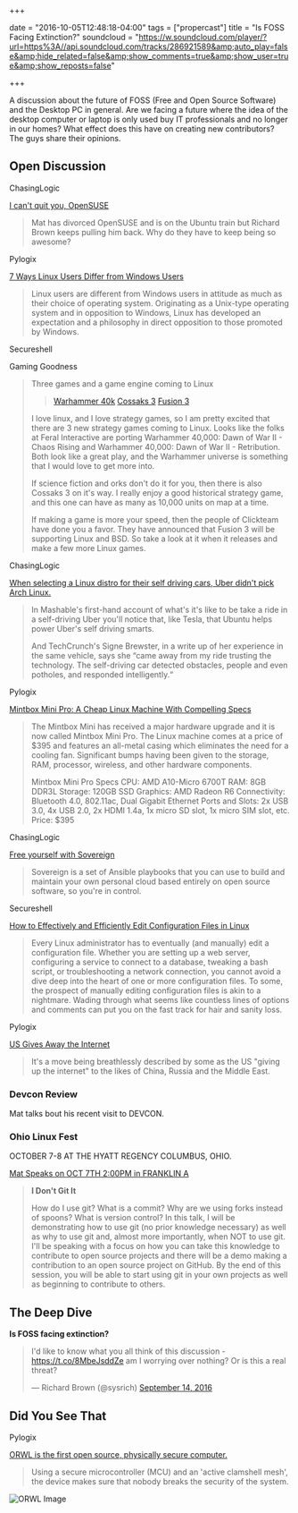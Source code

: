 +++

date = "2016-10-05T12:48:18-04:00"
tags = ["propercast"]
title = "Is FOSS Facing Extinction?"
soundcloud = "https://w.soundcloud.com/player/?url=https%3A//api.soundcloud.com/tracks/286921589&amp;auto_play=false&amp;hide_related=false&amp;show_comments=true&amp;show_user=true&amp;show_reposts=false"

+++

A discussion about the future of FOSS (Free and Open Source Software) and the 
Desktop PC in general. Are we facing a future where the idea of the desktop 
computer or laptop is only used buy IT professionals and no longer in our 
homes? What effect does this have on creating new contributors? The guys share 
their opinions.

## Open Discussion

ChasingLogic

[I can't quit you, OpenSUSE](https://rootco.de/2016-04-03-opensuse-and-you/)

> Mat has divorced OpenSUSE and is on the Ubuntu train but Richard Brown keeps pulling him back. Why do they have to keep being so awesome?

Pylogix

[7 Ways Linux Users Differ from Windows Users](http://www.datamation.com/open-source/7-ways-linux-users-differ-from-windows-users.html)

> Linux users are different from Windows users in attitude as much as their choice of operating system. Originating as a Unix-type operating system and in opposition to Windows, Linux has developed an expectation and a philosophy in direct opposition to those promoted by Windows.

Secureshell

Gaming Goodness

> Three games and a game engine coming to Linux
>> [Warhammer 40k](https://www.gamingonlinux.com/articles/warhammer-40000-dawn-of-war-ii-chaos-rising-and-retribution-released-for-linux-port-report-and-thoughts.8205)
>> [Cossaks 3](https://www.gamingonlinux.com/articles/cossacks-3-officially-due-on-linux-in-the-second-half-of-october.8228)
>> [Fusion 3](https://www.gamingonlinux.com/articles/fusion-3-the-next-generation-game-engine-and-editor-from-clickteam-will-support-linux.8192)
>
> I love linux, and I love strategy games, so I am pretty excited that there are 3 new strategy games coming to Linux. Looks like the folks at Feral Interactive are porting Warhammer 40,000: Dawn of War II - Chaos Rising and Warhammer 40,000: Dawn of War II - Retribution. Both look like a great play, and the Warhammer universe is something that I would love to get more into.
> 
> If science fiction and orks don't do it for you, then there is also Cossaks 3 on it's way. I really enjoy a good historical strategy game, and this one can have as many as 10,000 units on map at a time. 
> 
> If making a game is more your speed, then the people of Clickteam have done you a favor. They have announced that Fusion 3 will be supporting Linux and BSD. So take a look at it when it releases and make a few more Linux games.

ChasingLogic

[When selecting a Linux distro for their self driving cars, Uber didn't pick Arch Linux.](http://www.omgubuntu.co.uk/2016/09/ubers-self-driving-pickups-pittsburgh-powered-ubuntu)

> In Mashable's first-hand account of what's it's like to be take a ride in a self-driving Uber you'll notice that, like Tesla, that Ubuntu helps power Uber's self driving smarts.
>
> And TechCrunch's Signe Brewster, in a write up of her experience in the same vehicle, says she “came away from my ride trusting the technology. The self-driving car detected obstacles, people and even potholes, and responded intelligently.“

Pylogix

[Mintbox Mini Pro: A Cheap Linux Machine With Compelling Specs](https://fossbytes.com/mintbox-mini-pro-a-cheap-linux-machine-with-compelling-specs/)

> The Mintbox Mini has received a major hardware upgrade and it is now called Mintbox Mini Pro. The Linux machine comes at a price of $395 and features an all-metal casing which eliminates the need for a cooling fan. Significant bumps having been given to the storage, RAM, processor, wireless, and other hardware components.
>
> Mintbox Mini Pro Specs
> CPU: AMD A10-Micro 6700T
> RAM: 8GB DDR3L
> Storage: 120GB SSD
> Graphics: AMD Radeon R6
> Connectivity: Bluetooth 4.0, 802.11ac, Dual Gigabit Ethernet
> Ports and Slots: 2x USB 3.0, 4x USB 2.0, 2x HDMI 1.4a, 1x micro SD slot, 1x micro SIM slot, etc.
> Price: $395

ChasingLogic

[Free yourself with Sovereign](https://github.com/sovereign/sovereign)

> Sovereign is a set of Ansible playbooks that you can use to build and maintain your own personal cloud based entirely on open source software, so you're in control.

Secureshell

[How to Effectively and Efficiently Edit Configuration Files in Linux](https://www.linux.com/learn/how-effectively-and-efficiently-edit-configuration-files-linux)

>Every Linux administrator has to eventually (and manually) edit a configuration file. Whether you are setting up a web server, configuring a service to connect to a database, tweaking a bash script, or troubleshooting a network connection, you cannot avoid a dive deep into the heart of one or more configuration files. To some, the prospect of manually editing configuration files is akin to a nightmare. Wading through what seems like countless lines of options and comments can put you on the fast track for hair and sanity loss.

Pylogix

[US Gives Away the Internet](http://www.bbc.com/news/technology-37527719)

> It's a move being breathlessly described by some as the US "giving up the internet" to the likes of China, Russia and the Middle East.

### Devcon Review

Mat talks bout his recent visit to DEVCON. 

### Ohio Linux Fest 

OCTOBER 7-8 AT THE HYATT REGENCY COLUMBUS, OHIO.

[Mat Speaks on OCT 7TH 2:00PM in FRANKLIN
A](https://ohiolinux.org/speakers#mathew-robinson)

> **I Don't Git It**
>
> How do I use git? What is a commit? Why are we using forks instead of spoons? What is version control? In this talk, I will be demonstrating how to use git (no prior knowledge necessary) as well as why to use git and, almost more importantly, when NOT to use git. I'll be speaking with a focus on how you can take this knowledge to contribute to open source projects and there will be a demo making a contribution to an open source project on GitHub. By the end of this session, you will be able to start using git in your own projects as well as beginning to contribute to others.

## The Deep Dive
**Is FOSS facing extinction?**

<blockquote class="twitter-tweet" data-lang="en"><p lang="en" dir="ltr">I&#39;d like to know what you all think of this discussion - <a href="https://t.co/8MbeJsddZe">https://t.co/8MbeJsddZe</a> am I worrying over nothing? Or is this a real threat?</p>&mdash; Richard Brown (@sysrich) <a href="https://twitter.com/sysrich/status/775992010025103360">September 14, 2016</a></blockquote>
<script async src="//platform.twitter.com/widgets.js" charset="utf-8"></script>


## Did You See That
Pylogix

[ORWL is the first open source, physically secure computer.](https://fossbytes.com/orwl-first-open-source-physically-secure-computer-defeat-hackers/)

> Using a secure microcontroller (MCU) and an 'active clamshell mesh', the device makes sure that nobody breaks the security of the system. 

![ORWL Image](http://fossbytes.com/wp-content/uploads/2016/09/ORWL-COMPUTER-OPEN-SOURCE.jpg)
